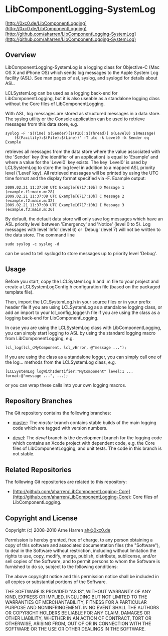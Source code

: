 

# LibComponentLogging-SystemLog

[http://0xc0.de/LibComponentLogging](http://0xc0.de/LibComponentLogging)    
[http://github.com/aharren/LibComponentLogging-SystemLog](http://github.com/aharren/LibComponentLogging-SystemLog)


## Overview

LibComponentLogging-SystemLog is a logging class for Objective-C (Mac OS X
and iPhone OS) which sends log messages to the Apple System Log facility (ASL).
See man pages of asl, syslog, and syslogd for details about ASL.

LCLSystemLog can be used as a logging back-end for LibComponentLogging, but it
is also useable as a standalone logging class without the Core files of
LibComponentLogging.

With ASL, log messages are stored as structured messages in a data store.
The syslog utility or the Console application can be used to retrieve messages
from this data store, e.g.

    syslog -F '$(Time) $(Sender)[$(PID):$(Thread)] $(Level0) $(Message)
        ($(Facility):$(File):$(Line))' -T utc -k Level0 -k Sender eq Example

retrieves all messages from the data store where the value associated with
the 'Sender' key (the identifier of an application) is equal to 'Example' and
where a value for the 'Level0' key exists. The key 'Level0' is used by
LCLSystemLog to store the log level in addition to a mapped ASL priority
level ('Level' key). All retrieved messages will be printed by using the UTC
time format and the display format specified via -F. Example output:

    2009.02.21 11:37:08 UTC Example[6717:10b] D Message 1 (example.f1:main.m:28)
    2009.02.21 11:37:08 UTC Example[6717:10b] C Message 2 (example.f2:main.m:32)
    2009.02.21 11:37:08 UTC Example[6717:10b] I Message 3 (example.f3:main.m:36)

By default, the default data store will only save log messages which have
an ASL priority level between 'Emergency' and 'Notice' (level 0 to 5). Log
messages with level 'Info' (level 6) or 'Debug' (level 7) will not be written
to the data store. The command line

    sudo syslog -c syslog -d

can be used to tell syslogd to store messages up to priority level 'Debug'.


## Usage

Before you start, copy the LCLSystemLog.h and .m file to your project and create
a LCLSystemLogConfig.h configuration file (based on the packaged template file).

Then, import the LCLSystemLog.h in your source files or in your prefix header
file if you are using LCLSystemLog as a standalone logging class, or add an
import to your lcl_config_logger.h file if you are using the class as a logging
back-end for LibComponentLogging.

In case you are using the LCLSystemLog class with LibComponentLogging, you can
simply start logging to ASL by using the standard logging macro from
LibComponentLogging, e.g.

    lcl_log(lcl_cMyComponent, lcl_vError, @"message ...");

If you are using the class as a standalone logger, you can simply call one of
the log... methods from the LCLSystemLog class, e.g.

    [LCLSystemLog logWithIdentifier:"MyComponent" level:1 ... format:@"message ...", ...];

or you can wrap these calls into your own logging macros.


## Repository Branches

The Git repository contains the following branches:

* [master](http://github.com/aharren/LibComponentLogging-SystemLog/tree/master):
  The *master* branch contains stable builds of the main logging code which are
  tagged with version numbers.

* [devel](http://github.com/aharren/LibComponentLogging-SystemLog/tree/devel):
  The *devel* branch is the development branch for the logging code which
  contains an Xcode project with dependent code, e.g. the Core files of
  LibComponentLogging, and unit tests. The code in this branch is not stable.


## Related Repositories

The following Git repositories are related to this repository: 

* [http://github.com/aharren/LibComponentLogging-Core](http://github.com/aharren/LibComponentLogging-Core):
  Core files of LibComponentLogging.


## Copyright and License

Copyright (c) 2008-2010 Arne Harren <ah@0xc0.de>

Permission is hereby granted, free of charge, to any person obtaining a copy
of this software and associated documentation files (the "Software"), to deal
in the Software without restriction, including without limitation the rights
to use, copy, modify, merge, publish, distribute, sublicense, and/or sell
copies of the Software, and to permit persons to whom the Software is
furnished to do so, subject to the following conditions:

The above copyright notice and this permission notice shall be included in
all copies or substantial portions of the Software.

THE SOFTWARE IS PROVIDED "AS IS", WITHOUT WARRANTY OF ANY KIND, EXPRESS OR
IMPLIED, INCLUDING BUT NOT LIMITED TO THE WARRANTIES OF MERCHANTABILITY,
FITNESS FOR A PARTICULAR PURPOSE AND NONINFRINGEMENT. IN NO EVENT SHALL THE
AUTHORS OR COPYRIGHT HOLDERS BE LIABLE FOR ANY CLAIM, DAMAGES OR OTHER
LIABILITY, WHETHER IN AN ACTION OF CONTRACT, TORT OR OTHERWISE, ARISING FROM,
OUT OF OR IN CONNECTION WITH THE SOFTWARE OR THE USE OR OTHER DEALINGS IN
THE SOFTWARE.

